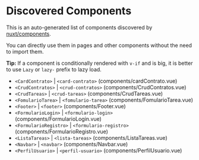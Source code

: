# Discovered Components

This is an auto-generated list of components discovered by [nuxt/components](https://github.com/nuxt/components).

You can directly use them in pages and other components without the need to import them.

**Tip:** If a component is conditionally rendered with `v-if` and is big, it is better to use `Lazy` or `lazy-` prefix to lazy load.

- `<CardContrato>` | `<card-contrato>` (components/cardContrato.vue)
- `<CrudContratos>` | `<crud-contratos>` (components/CrudContratos.vue)
- `<CrudTareas>` | `<crud-tareas>` (components/CrudTareas.vue)
- `<FomularioTarea>` | `<fomulario-tarea>` (components/FomularioTarea.vue)
- `<Footer>` | `<footer>` (components/Footer.vue)
- `<FormularioLogin>` | `<formulario-login>` (components/FormularioLogin.vue)
- `<FormularioRegistro>` | `<formulario-registro>` (components/FormularioRegistro.vue)
- `<ListaTareas>` | `<lista-tareas>` (components/ListaTareas.vue)
- `<Navbar>` | `<navbar>` (components/Navbar.vue)
- `<PerfilUsuario>` | `<perfil-usuario>` (components/PerfilUsuario.vue)
